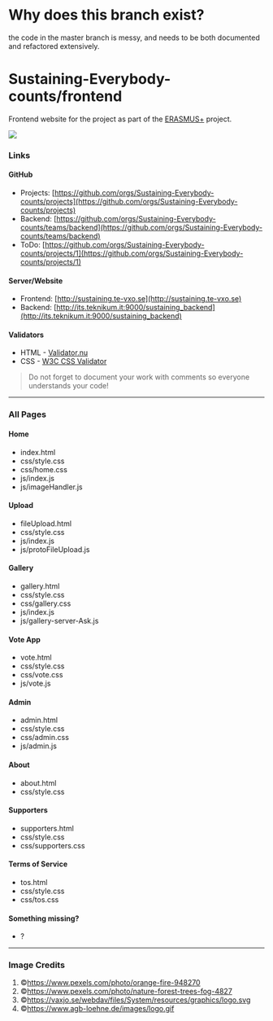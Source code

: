# Why does this branch exist?
the code in the master branch is messy, and needs to be both documented and refactored extensively. 

# Sustaining-Everybody-counts/frontend
Frontend website for the project as part of the [ERASMUS+](https://ec.europa.eu/programmes/erasmus-plus/node_en) project.

![](https://raw.githubusercontent.com/Sustaining-Everybody-counts/frontend/master/img/favicon.ico)

### Links

#### **GitHub**
* Projects: [https://github.com/orgs/Sustaining-Everybody-counts/projects](https://github.com/orgs/Sustaining-Everybody-counts/projects)
* Backend: [https://github.com/orgs/Sustaining-Everybody-counts/teams/backend](https://github.com/orgs/Sustaining-Everybody-counts/teams/backend)
* ToDo: [https://github.com/orgs/Sustaining-Everybody-counts/projects/1](https://github.com/orgs/Sustaining-Everybody-counts/projects/1)

#### **Server/Website**
* Frontend: [http://sustaining.te-vxo.se](http://sustaining.te-vxo.se)
* Backend: [http://its.teknikum.it:9000/sustaining_backend](http://its.teknikum.it:9000/sustaining_backend)

#### **Validators**
* HTML - [Validator.nu](https://validator.nu)
* CSS - [W3C CSS Validator](https://jigsaw.w3.org/css-validator)
> Do not forget to document your work with comments so everyone understands your code!

------------

### All Pages

#### Home
* index.html
* css/style.css
* css/home.css
* js/index.js
* js/imageHandler.js

#### Upload
* fileUpload.html
* css/style.css
* js/index.js
* js/protoFileUpload.js

#### Gallery
* gallery.html
* css/style.css
* css/gallery.css
* js/index.js
* js/gallery-server-Ask.js

#### Vote App
* vote.html
* css/style.css
* css/vote.css
* js/vote.js

#### Admin
* admin.html
* css/style.css
* css/admin.css
* js/admin.js

#### About
* about.html
* css/style.css

#### Supporters
* supporters.html
* css/style.css
* css/supporters.css

#### Terms of Service
* tos.html
* css/style.css
* css/tos.css

#### Something missing?
* ?

------------

### Image Credits

1. &copy;https://www.pexels.com/photo/orange-fire-948270
2. &copy;https://www.pexels.com/photo/nature-forest-trees-fog-4827
3. &copy;https://vaxjo.se/webdav/files/System/resources/graphics/logo.svg
4. &copy;https://www.agb-loehne.de/images/logo.gif
